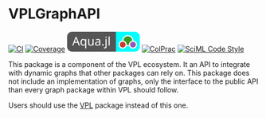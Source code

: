 # VPLGraphAPI

[![CI](https://github.com/VirtualPlantLab/VPLGraphAPI.jl/actions/workflows/CI.yml/badge.svg?branch=master)](https://github.com/VirtualPlantLab/VPLGraphAPI.jl/actions/workflows/CI.yml?query=branch%3Amaster)
[![Coverage](https://codecov.io/gh/VirtualPlantLab/VPLGraphAPI.jl/branch/master/graph/badge.svg)](https://codecov.io/gh/VirtualPlantLab/VPLGraphAPI.jl)
[![Aqua QA](https://raw.githubusercontent.com/JuliaTesting/Aqua.jl/master/badge.svg)](https://github.com/JuliaTesting/Aqua.jl)
[![ColPrac](https://img.shields.io/badge/ColPrac-Contributor's%20Guide-blueviolet)](https://github.com/SciML/ColPrac)
[![SciML Code Style](https://img.shields.io/static/v1?label=code%20style&message=SciML&color=9558b2&labelColor=389826)](https://github.com/SciML/SciMLStyle)

This package is a component of the VPL ecosystem. It an API to integrate with dynamic graphs
that other packages can rely on. This package does not include an implementation of graphs, 
only the interface to the public API than every graph package within VPL should follow. 

Users should use the [VPL](https://github.com/VirtualPlantLab/VPL) package instead of this
one.